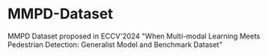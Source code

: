 # MMPD-Dataset
MMPD Dataset proposed in ECCV'2024 "When Multi-modal Learning Meets Pedestrian Detection: Generalist Model and Benchmark Dataset"
